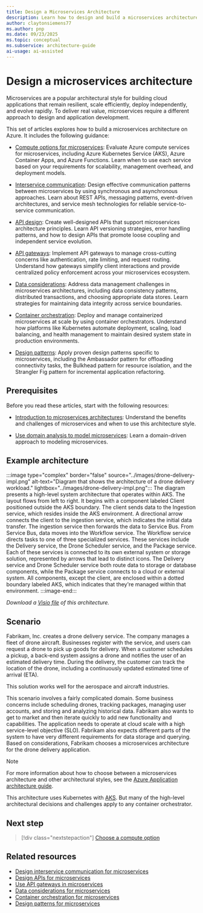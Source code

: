 ```yaml
---
title: Design a Microservices Architecture
description: Learn how to design and build a microservices architecture on Azure by following a reference implementation that illustrates best practices.
author: claytonsiemens77
ms.author: pnp
ms.date: 09/23/2025
ms.topic: conceptual
ms.subservice: architecture-guide
ai-usage: ai-assisted
---
```


# Design a microservices architecture

Microservices are a popular architectural style for building cloud applications that remain resilient, scale efficiently, deploy independently, and evolve rapidly. To deliver real value, microservices require a different approach to design and application development.

This set of articles explores how to build a microservices architecture on Azure. It includes the following guidance:

- [Compute options for microservices](./compute-options.md): Evaluate Azure compute services for microservices, including Azure Kubernetes Service (AKS), Azure Container Apps, and Azure Functions. Learn when to use each service based on your requirements for scalability, management overhead, and deployment models.

- [Interservice communication](./interservice-communication.yml): Design effective communication patterns between microservices by using synchronous and asynchronous approaches. Learn about REST APIs, messaging patterns, event-driven architectures, and service mesh technologies for reliable service-to-service communication.

- [API design](./api-design.yml): Create well-designed APIs that support microservices architecture principles. Learn API versioning strategies, error handling patterns, and how to design APIs that promote loose coupling and independent service evolution.

- [API gateways](./gateway.yml): Implement API gateways to manage cross-cutting concerns like authentication, rate limiting, and request routing. Understand how gateways simplify client interactions and provide centralized policy enforcement across your microservices ecosystem.

- [Data considerations](./data-considerations.yml): Address data management challenges in microservices architectures, including data consistency patterns, distributed transactions, and choosing appropriate data stores. Learn strategies for maintaining data integrity across service boundaries.

- [Container orchestration](./orchestration.yml): Deploy and manage containerized microservices at scale by using container orchestrators. Understand how platforms like Kubernetes automate deployment, scaling, load balancing, and health management to maintain desired system state in production environments.

- [Design patterns](./patterns.yml): Apply proven design patterns specific to microservices, including the Ambassador pattern for offloading connectivity tasks, the Bulkhead pattern for resource isolation, and the Strangler Fig pattern for incremental application refactoring.

## Prerequisites

Before you read these articles, start with the following resources:

- [Introduction to microservices architectures](../../guide/architecture-styles/microservices.md): Understand the benefits and challenges of microservices and when to use this architecture style.

- [Use domain analysis to model microservices](../model/domain-analysis.md): Learn a domain-driven approach to modeling microservices.

## Example architecture

:::image type="complex" border="false" source="../images/drone-delivery-impl.png" alt-text="Diagram that shows the architecture of a drone delivery workload." lightbox="../images/drone-delivery-impl.png":::
The diagram presents a high-level system architecture that operates within AKS. The layout flows from left to right. It begins with a component labeled Client positioned outside the AKS boundary. The client sends data to the Ingestion service, which resides inside the AKS environment. A directional arrow connects the client to the ingestion service, which indicates the initial data transfer. The ingestion service then forwards the data to Service Bus. From Service Bus, data moves into the Workflow service. The Workflow service directs tasks to one of three specialized services. These services include the Delivery service, the Drone Scheduler service, and the Package service. Each of these services is connected to its own external system or storage solution, represented by arrows that lead to distinct icons. The Delivery service and Drone Scheduler service both route data to storage or database components, while the Package service connects to a cloud or external system. All components, except the client, are enclosed within a dotted boundary labeled AKS, which indicates that they're managed within that environment.
:::image-end:::

*Download a [Visio file](https://arch-center.azureedge.net/design-microservice-drone-delivery-imp.vsdx) of this architecture.*

## Scenario

Fabrikam, Inc. creates a drone delivery service. The company manages a fleet of drone aircraft. Businesses register with the service, and users can request a drone to pick up goods for delivery. When a customer schedules a pickup, a back-end system assigns a drone and notifies the user of an estimated delivery time. During the delivery, the customer can track the location of the drone, including a continuously updated estimated time of arrival (ETA).

This solution works well for the aerospace and aircraft industries.

This scenario involves a fairly complicated domain. Some business concerns include scheduling drones, tracking packages, managing user accounts, and storing and analyzing historical data. Fabrikam also wants to get to market and then iterate quickly to add new functionality and capabilities. The application needs to operate at cloud scale with a high service-level objective (SLO). Fabrikam also expects different parts of the system to have very different requirements for data storage and querying. Based on considerations, Fabrikam chooses a microservices architecture for the drone delivery application.

> [!NOTE]
> For more information about how to choose between a microservices architecture and other architectural styles, see the [Azure Application architecture guide](../../guide/index.md).

This architecture uses Kubernetes with [AKS](/azure/aks/). But many of the high-level architectural decisions and challenges apply to any container orchestrator.

## Next step

> [!div class="nextstepaction"]
> [Choose a compute option](./compute-options.md)

## Related resources

- [Design interservice communication for microservices](./interservice-communication.yml)
- [Design APIs for microservices](./api-design.yml)
- [Use API gateways in microservices](./gateway.yml)
- [Data considerations for microservices](./data-considerations.yml)
- [Container orchestration for microservices](./orchestration.yml)
- [Design patterns for microservices](./patterns.yml)
